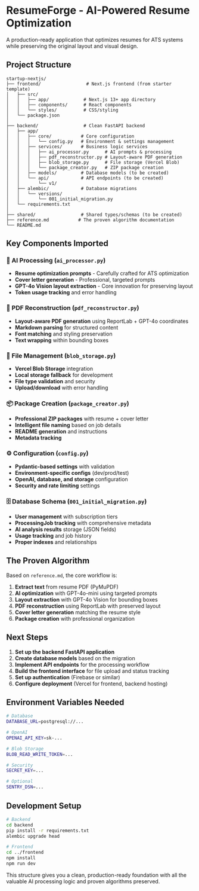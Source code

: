 # ResumeForge - AI-Powered Resume Optimization

A production-ready application that optimizes resumes for ATS systems while preserving the original layout and visual design.

## Project Structure

```
startup-nextjs/
├── frontend/                 # Next.js frontend (from starter template)
│   ├── src/
│   │   ├── app/             # Next.js 13+ app directory
│   │   ├── components/      # React components
│   │   └── styles/          # CSS/styling
│   └── package.json
│
├── backend/                 # Clean FastAPI backend
│   ├── app/
│   │   ├── core/           # Core configuration
│   │   │   └── config.py   # Environment & settings management
│   │   ├── services/       # Business logic services
│   │   │   ├── ai_processor.py      # AI prompts & processing
│   │   │   ├── pdf_reconstructor.py # Layout-aware PDF generation
│   │   │   ├── blob_storage.py      # File storage (Vercel Blob)
│   │   │   └── package_creator.py   # ZIP package creation
│   │   ├── models/         # Database models (to be created)
│   │   └── api/            # API endpoints (to be created)
│   │       └── v1/
│   ├── alembic/            # Database migrations
│   │   └── versions/
│   │       └── 001_initial_migration.py
│   └── requirements.txt
│
├── shared/                 # Shared types/schemas (to be created)
├── reference.md           # The proven algorithm documentation
└── README.md
```

## Key Components Imported

### 🧠 AI Processing (`ai_processor.py`)
- **Resume optimization prompts** - Carefully crafted for ATS optimization
- **Cover letter generation** - Professional, targeted prompts  
- **GPT-4o Vision layout extraction** - Core innovation for preserving layout
- **Token usage tracking** and error handling

### 📄 PDF Reconstruction (`pdf_reconstructor.py`)
- **Layout-aware PDF generation** using ReportLab + GPT-4o coordinates
- **Markdown parsing** for structured content
- **Font matching** and styling preservation
- **Text wrapping** within bounding boxes

### 💾 File Management (`blob_storage.py`)
- **Vercel Blob Storage** integration
- **Local storage fallback** for development
- **File type validation** and security
- **Upload/download** with error handling

### 📦 Package Creation (`package_creator.py`)
- **Professional ZIP packages** with resume + cover letter
- **Intelligent file naming** based on job details
- **README generation** and instructions
- **Metadata tracking**

### ⚙️ Configuration (`config.py`)
- **Pydantic-based settings** with validation
- **Environment-specific configs** (dev/prod/test)
- **OpenAI, database, and storage** configuration
- **Security and rate limiting** settings

### 🗄️ Database Schema (`001_initial_migration.py`)
- **User management** with subscription tiers
- **ProcessingJob tracking** with comprehensive metadata
- **AI analysis results** storage (JSON fields)
- **Usage tracking** and job history
- **Proper indexes** and relationships

## The Proven Algorithm

Based on `reference.md`, the core workflow is:

1. **Extract text** from resume PDF (PyMuPDF)
2. **AI optimization** with GPT-4o-mini using targeted prompts
3. **Layout extraction** with GPT-4o Vision for bounding boxes
4. **PDF reconstruction** using ReportLab with preserved layout
5. **Cover letter generation** matching the resume style
6. **Package creation** with professional organization

## Next Steps

1. **Set up the backend FastAPI application**
2. **Create database models** based on the migration
3. **Implement API endpoints** for the processing workflow
4. **Build the frontend interface** for file upload and status tracking
5. **Set up authentication** (Firebase or similar)
6. **Configure deployment** (Vercel for frontend, backend hosting)

## Environment Variables Needed

```bash
# Database
DATABASE_URL=postgresql://...

# OpenAI
OPENAI_API_KEY=sk-...

# Blob Storage
BLOB_READ_WRITE_TOKEN=...

# Security
SECRET_KEY=...

# Optional
SENTRY_DSN=...
```

## Development Setup

```bash
# Backend
cd backend
pip install -r requirements.txt
alembic upgrade head

# Frontend  
cd ../frontend
npm install
npm run dev
```

This structure gives you a clean, production-ready foundation with all the valuable AI processing logic and proven algorithms preserved.
